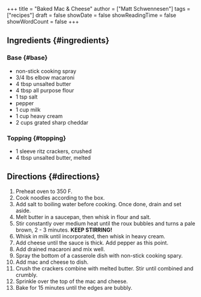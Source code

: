 +++
title = "Baked Mac & Cheese"
author = ["Matt Schwennesen"]
tags = ["recipes"]
draft = false
showDate = false
showReadingTime = false
showWordCount = false
+++

## Ingredients {#ingredients}


### Base {#base}

-   non-stick cooking spray
-   3/4 lbs elbow macaroni
-   4 tbsp unsalted butter
-   4 tbsp all purpose flour
-   1 tsp salt
-   pepper
-   1 cup milk
-   1 cup heavy cream
-   2 cups grated sharp cheddar


### Topping {#topping}

-   1 sleeve ritz crackers, crushed
-   4 tbsp unsalted butter, melted


## Directions {#directions}

1.  Preheat oven to 350 F.
2.  Cook noodles according to the box.
3.  Add salt to boiling water before cooking. Once done, drain and set aside.
4.  Melt butter in a saucepan, then whisk in flour and salt.
5.  Stir constantly over medium heat until the roux bubbles and turns a pale
    brown, 2 - 3 minutes. **KEEP STIRRING!**
6.  Whisk in milk until incorporated, then whisk in heavy cream.
7.  Add cheese until the sauce is thick. Add pepper as this point.
8.  Add drained macaroni and mix well.
9.  Spray the bottom of a casserole dish with non-stick cooking spary.
10. Add mac and cheese to dish.
11. Crush the crackers combine with melted butter. Stir until combined and
    crumbly.
12. Sprinkle over the top of the mac and cheese.
13. Bake for 15 minutes until the edges are bubbly.
